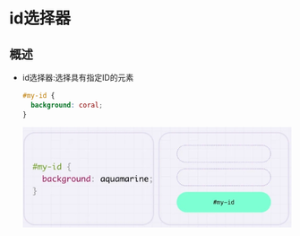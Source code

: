 # id选择器

## 概述

+ id选择器:选择具有指定ID的元素

  ```css
  #my-id {
    background: coral;
  }
  ```

  ![ID选择器](./images/ID选择器.png)
